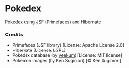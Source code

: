 # Pokedex
Pokedex using JSF (Primefaces) and Hibernate

### Credits
* Primefaces (JSF library) [License: Apache License 2.0]
* Hibernate [License: LGPL]
* Pokedex database (by [veekum](https://github.com/veekun/pokedex)) [License: MIT license]
* Pokemon images (by Ken Sugimori) [© Ken Sugimori]
